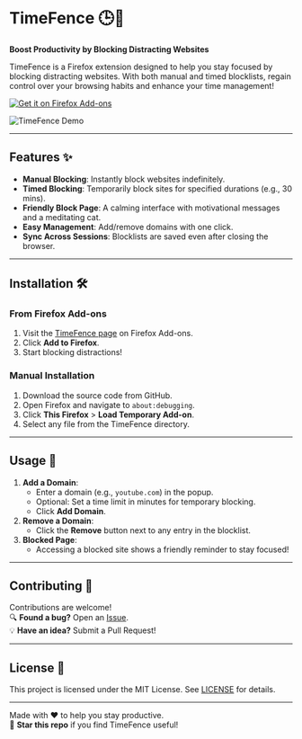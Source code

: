 # TimeFence 🕒🚫

**Boost Productivity by Blocking Distracting Websites**

TimeFence is a Firefox extension designed to help you stay focused by blocking distracting websites. With both manual and timed blocklists, regain control over your browsing habits and enhance your time management!

[![Get it on Firefox Add-ons](https://img.shields.io/amo/v/timefence?color=blue&label=Firefox%20Add-on)](https://addons.mozilla.org/en-US/firefox/addon/timefence/)

![TimeFence Demo](https://addons.mozilla.org/user-media/previews/thumbs/309/309992.jpg?modified=1733751072)  

---

## Features ✨
- **Manual Blocking**: Instantly block websites indefinitely.
- **Timed Blocking**: Temporarily block sites for specified durations (e.g., 30 mins).
- **Friendly Block Page**: A calming interface with motivational messages and a meditating cat.
- **Easy Management**: Add/remove domains with one click.
- **Sync Across Sessions**: Blocklists are saved even after closing the browser.

---

## Installation 🛠️

### From Firefox Add-ons
1. Visit the [TimeFence page](https://addons.mozilla.org/en-US/firefox/addon/timefence/) on Firefox Add-ons.
2. Click **Add to Firefox**.
3. Start blocking distractions!

### Manual Installation
1. Download the source code from GitHub.
2. Open Firefox and navigate to `about:debugging`.
3. Click **This Firefox** > **Load Temporary Add-on**.
4. Select any file from the TimeFence directory.

---

## Usage 🚀
1. **Add a Domain**:
   - Enter a domain (e.g., `youtube.com`) in the popup.
   - Optional: Set a time limit in minutes for temporary blocking.
   - Click **Add Domain**.
2. **Remove a Domain**:
   - Click the **Remove** button next to any entry in the blocklist.
3. **Blocked Page**:
   - Accessing a blocked site shows a friendly reminder to stay focused!

---

## Contributing 🤝
Contributions are welcome!  
🔍 **Found a bug?** Open an [Issue](https://github.com/yourusername/timefence/issues).  
💡 **Have an idea?** Submit a Pull Request!

---

## License 📜
This project is licensed under the MIT License. See [LICENSE](LICENSE) for details.

---

Made with ❤️ to help you stay productive.  
🌟 **Star this repo** if you find TimeFence useful!
